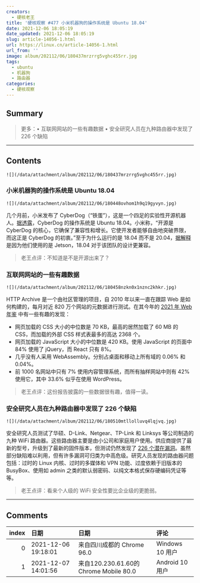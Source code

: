 ```yaml
---
creators:
  - 硬核老王
title: '硬核观察 #477 小米机器狗的操作系统是 Ubuntu 18.04'
date: 2021-12-06 18:05:19
date_updated: 2021-12-06 18:05:19
slug: article-14056-1.html
url: https://linux.cn/article-14056-1.html
url_from: ''
image: album/202112/06/180437mrzrrg5vghc455rr.jpg
tags:
  - ubuntu
  - 机器狗
  - 路由器
categories:
  - 硬核观察
---
```


## Summary

> 更多：• 互联网网站的一些有趣数据 • 安全研究人员在九种路由器中发现了 226 个缺陷

***

<!-- more -->

## Contents

`![](/data/attachment/album/202112/06/180437mrzrrg5vghc455rr.jpg)`

### 小米机器狗的操作系统是 Ubuntu 18.04

`![](/data/attachment/album/202112/06/180448ovhom1h9q19gyvyn.jpg)`

几个月前，小米发布了 CyberDog（“铁蛋”），这是一个四足的实验性开源机器人。[据透露](https://ubuntu.com/blog/cyberdog-a-four-legged-robot-revolution-with-ubuntu)，CyberDog 的操作系统是 Ubuntu 18.04。小米称，“开源是 CyberDog 的核心，它确保了兼容性和增长。它使开发者能够自由地突破界限，而这正是 CyberDog 的初衷。”至于为什么运行的是 18.04 而不是 20.04，[据解释](https://www.theregister.com/2021/12/03/ubuntu_cyberdog/)是因为他们使用的是 Jetson，18.04 对于该团队的设计更兼容。

> 
> 老王点评：不知道是不是开源出来了？
> 
> 
> 

### 互联网网站的一些有趣数据

`![](/data/attachment/album/202112/06/180458nzkn0x1nznc2khkr.jpg)`

HTTP Archive 是一个由社区管理的项目，自 2010 年以来一直在跟踪 Web 是如何构建的，每月对近 820 万个网站的元数据进行测试。在其今年的 [2021 年 Web 年鉴](https://almanac.httparchive.org/en/2021/) 中有一些有趣的发现：

* 网页加载的 CSS 大小的中位数是 70 KB，最高的居然加载了 60 MB 的 CSS，而加载的外部 CSS 样式表最多的高达 2368 个。
* 网页加载的 JavaScript 大小的中位数是 420 KB。使用 JavaScript 的页面中 84% 使用了 jQuery，而 React 只有 8%。
* 几乎没有人采用 WebAssembly。分别占桌面和移动上所有域的 0.06% 和 0.04%。
* 前 1000 名网站中只有 7% 使用内容管理系统，而所有抽样网站中则有 42% 使用它，其中 33.6% 似乎在使用 WordPress。

> 
> 老王点评：这份报告披露的一些数据很有趣，值得一读。
> 
> 
> 

### 安全研究人员在九种路由器中发现了 226 个缺陷

`![](/data/attachment/album/202112/06/180510mtllolluvq4lqjvq.jpg)`

安全研究人员测试了华硕、D-Link、Netgear、TP-Link 和 Linksys 等公司制造的九种 WiFi 路由器。这些路由器主要是由小公司和家庭用户使用。供应商提供了最新的型号，升级到了最新的固件版本，但测试仍然发现了 [226 个潜在漏洞](https://www.bleepingcomputer.com/news/security/nine-wifi-routers-used-by-millions-were-vulnerable-to-226-flaws/)。虽然部分缺陷难以利用，但有许多漏洞可归类为中高危级。研究人员发现的路由器问题包括：过时的 Linux 内核、过时的多媒体和 VPN 功能、过度依赖于旧版本的 BusyBox、使用如 admin 之类的默认弱密码、以纯文本格式保存硬编码凭证等等。

> 
> 老王点评：看来个人级的 WiFi 安全性要比企业级的更脆弱。
> 
> 
>

***

## Comments

|   index | 日期                | 日期                                                   | 评论                                                                                   |
|--------:|:--------------------|:-------------------------------------------------------|:---------------------------------------------------------------------------------------|
|       0 | 2021-12-06 19:18:01 | 来自四川成都的 Chrome 96.0|Windows 10 用户             | 国外某公司开源，国内一堆机器狗现身，后续改进？要什么改进，亮个相表示我也有技术就完事。 |
|       1 | 2021-12-07 14:01:56 | 来自120.230.61.60的 Chrome Mobile 80.0|Android 10 用户 | 小米，其实就是下一个联想                                                               |
